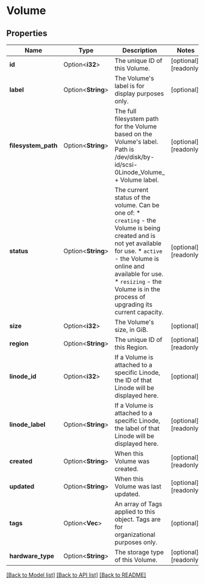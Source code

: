 # Volume

## Properties

Name | Type | Description | Notes
------------ | ------------- | ------------- | -------------
**id** | Option<**i32**> | The unique ID of this Volume. | [optional][readonly]
**label** | Option<**String**> | The Volume's label is for display purposes only.  | [optional]
**filesystem_path** | Option<**String**> | The full filesystem path for the Volume based on the Volume's label. Path is /dev/disk/by-id/scsi-0Linode_Volume_ + Volume label.  | [optional][readonly]
**status** | Option<**String**> | The current status of the volume.  Can be one of:    * `creating` - the Volume is being created and is not yet available     for use.   * `active` - the Volume is online and available for use.   * `resizing` - the Volume is in the process of upgrading     its current capacity.  | [optional][readonly]
**size** | Option<**i32**> | The Volume's size, in GiB.  | [optional]
**region** | Option<**String**> | The unique ID of this Region. | [optional][readonly]
**linode_id** | Option<**i32**> | If a Volume is attached to a specific Linode, the ID of that Linode will be displayed here.  | [optional]
**linode_label** | Option<**String**> | If a Volume is attached to a specific Linode, the label of that Linode will be displayed here.  | [optional][readonly]
**created** | Option<**String**> | When this Volume was created. | [optional][readonly]
**updated** | Option<**String**> | When this Volume was last updated. | [optional][readonly]
**tags** | Option<**Vec<String>**> | An array of Tags applied to this object.  Tags are for organizational purposes only.  | [optional]
**hardware_type** | Option<**String**> | The storage type of this Volume. | [optional][readonly]

[[Back to Model list]](../README.md#documentation-for-models) [[Back to API list]](../README.md#documentation-for-api-endpoints) [[Back to README]](../README.md)


